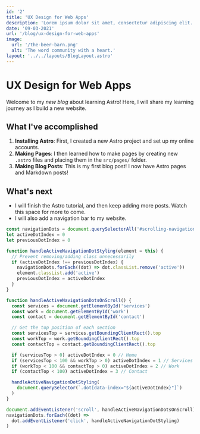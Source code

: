 ```yaml
---
id: '2'
title: 'UX Design for Web Apps'
description: 'Lorem ipsum dolor sit amet, consectetur adipiscing elit.'
date: '09-03-2021'
url: '/blog/ux-design-for-web-apps'
image:
  url: '/the-beer-barn.png'
  alt: 'The word community with a heart.'
layout: '../../layouts/BlogLayout.astro'
---
```


# UX Design for Web Apps

Welcome to my _new blog_ about learning Astro! Here, I will share my learning journey as I build a new website.

## What I've accomplished

1. **Installing Astro**: First, I created a new Astro project and set up my online accounts.
2. **Making Pages**: I then learned how to make pages by creating new `.astro` files and placing them in the `src/pages/` folder.
3. **Making Blog Posts**: This is my first blog post! I now have Astro pages and Markdown posts!

## What's next

- I will finish the Astro tutorial, and then keep adding more posts. Watch this space for more to come.
- I will also add a navigation bar to my website.

```js
const navigationDots = document.querySelectorAll('#scrolling-navigation .dot')
let activeDotIndex = 0
let previousDotIndex = 0

function handleActiveNavigationDotStyling(element = this) {
  // Prevent removing/adding class unnecessarily
  if (activeDotIndex !== previousDotIndex) {
    navigationDots.forEach((dot) => dot.classList.remove('active'))
    element.classList.add('active')
    previousDotIndex = activeDotIndex
  }
}

function handleActiveNavigationDotsOnScroll() {
  const services = document.getElementById('services')
  const work = document.getElementById('work')
  const contact = document.getElementById('contact')

  // Get the top position of each section
  const servicesTop = services.getBoundingClientRect().top
  const workTop = work.getBoundingClientRect().top
  const contactTop = contact.getBoundingClientRect().top

  if (servicesTop > 0) activeDotIndex = 0 // Home
  if (servicesTop < 100 && workTop > 0) activeDotIndex = 1 // Services
  if (workTop < 100 && contactTop > 0) activeDotIndex = 2 // Work
  if (contactTop < 100) activeDotIndex = 3 // Contact

  handleActiveNavigationDotStyling(
    document.querySelector(`.dot[data-index="${activeDotIndex}"]`)
  )
}

document.addEventListener('scroll', handleActiveNavigationDotsOnScroll)
navigationDots.forEach((dot) =>
  dot.addEventListener('click', handleActiveNavigationDotStyling)
)
```
